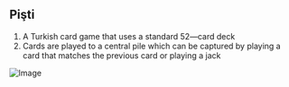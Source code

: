 ## Pişti

1. A Turkish card game that uses a standard 52—card deck
2. Cards are played to a central pile which can be captured by playing a card that matches the previous card or playing a jack

![Image](C:\Users\joshs\Pictures\PistiMockup.png)
